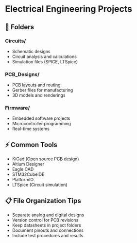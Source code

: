 # Electrical Engineering Projects

## 📂 Folders

### Circuits/
- Schematic designs
- Circuit analysis and calculations
- Simulation files (SPICE, LTSpice)

### PCB_Designs/
- PCB layouts and routing
- Gerber files for manufacturing
- 3D models and renderings

### Firmware/
- Embedded software projects
- Microcontroller programming
- Real-time systems

## ⚡ Common Tools
- KiCad (Open source PCB design)
- Altium Designer
- Eagle CAD
- STM32CubeIDE
- PlatformIO
- LTSpice (Circuit simulation)

## 📋 File Organization Tips
- Separate analog and digital designs
- Version control for PCB revisions
- Keep datasheets in project folders
- Document pinouts and connections
- Include test procedures and results